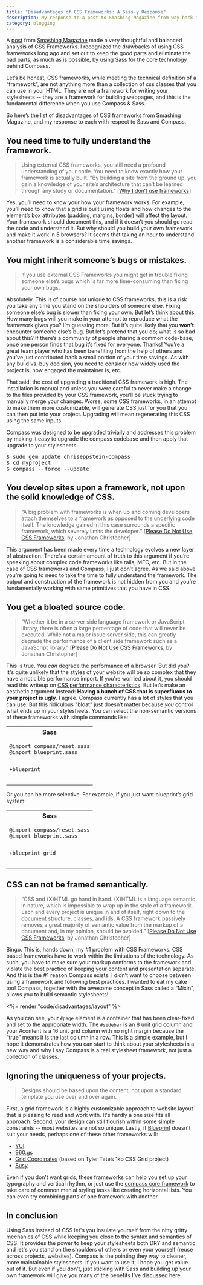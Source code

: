 ```yaml
---
title: "Disadvantages of CSS Frameworks: A Sass-y Response"
description: My response to a post to Smashing Magazine from way back in 2007
category: blogging
---
```

A [post][1] from [Smashing Magazine][2] made a very thoughtful and balanced analysis of CSS Frameworks. I recognized the drawbacks of using CSS frameworks long ago and set out to keep the good parts and eliminate the bad parts, as much as is possible, by using Sass for the core technology behind Compass.

Let’s be honest, CSS frameworks, while meeting the technical definition of a “framework”, are not anything more than a collection of css classes that you can use in your HTML. They are not a framework for writing your stylesheets -- they are a framework for building webpages, and this is the fundamental difference when you use Compass & Sass.

So here’s the list of disadvantages of CSS frameworks from Smashing Magazine, and my response to each with respect to Sass and Compass.

<h2 id="you_need_time_to_fully_understand_the_framework">You need time to fully understand the framework.</h2>

> Using external CSS frameworks, you still need a profound understanding of your code. You need to know exactly how your framework is actually built. “By building a site from the ground up, you gain a knowledge of your site’s architecture that can’t be learned through any study or documentation.” [[Why I don’t use frameworks][3]]

Yes, you’ll need to know your how your framework works. For example, you’ll need to know that a grid is built using floats and how changes to the element’s box attributes (padding, margins, border) will affect the layout. Your framework should document this, and if it doesn’t you should go read the code and understand it. But why should you build your own framework and make it work in 5 browsers? It seems that taking an hour to understand another framework is a considerable time savings.

<h2 id="you_might_inherit_someones_bugs_or_mistakes">You might inherit someone’s bugs or mistakes.</h2>

> If you use external CSS Frameworks you might get in trouble fixing someone else’s bugs which is far more time-consuming than fixing your own bugs.

Absolutely. This is of course not unique to CSS frameworks, this is a risk you take any time you stand on the shoulders of someone else. Fixing someone else’s bug is slower than fixing your own. But let’s think about this. How many bugs will you make in your attempt to reproduce what the framework gives you? I’m guessing more. But it’s quite likely that you **won’t** encounter someone else’s bug. But let’s pretend that you do; what is so bad about this? If there’s a community of people sharing a common code-base, once one person finds that bug it’s fixed for everyone. Thanks! You’re a great team player who has been benefiting from the help of others and you’ve just contributed back a small portion of your time savings. As with any build vs. buy decision, you need to consider how widely used the project is, how engaged the maintainer is, etc.

That said, the cost of upgrading a traditional CSS framework is high. The installation is manual and unless you were careful to never make a change to the files provided by your CSS framework, you’ll be stuck trying to manually merge your changes. Worse, some CSS frameworks, in an attempt to make them more customizable, will generate CSS just for you that you can then put into your project. Upgrading will mean regenerating this CSS using the same inputs.

Compass was designed to be upgraded trivially and addresses this problem by making it easy to upgrade the compass codebase and then apply that upgrade to your stylesheets:

<pre class="console window"><span class="prompt">$</span> <span class="stdin">sudo gem update chriseppstein-compass</span>
<span class="prompt">$</span> <span class="stdin">cd myproject</span>
<span class="prompt">$</span> <span class="stdin">compass --force --update</span>
</pre>

<h2 id="you_develop_sites_upon_a_framework_not_upon_the_solid_knowledge_of_css">You develop sites upon a framework, not upon the solid knowledge of CSS.</h2>

> “A big problem with frameworks is when up and coming developers attach themselves to a framework as opposed to the underlying code itself. The knowledge gained in this case surrounds a specific framework, which severely limits the developer.” [[Please Do Not Use CSS Frameworks][4], by Jonathan Christopher]

This argument has been made every time a technology evolves a new layer of abstraction. There’s a certain amount of truth to this argument if you’re speaking about complex code frameworks like rails, MFC, etc. But in the case of CSS frameworks and Compass, I just don’t agree. As we said above you’re going to need to take the time to fully understand the framework. The output and construction of the framework is not hidden from you and you’re fundamentally working with same primitives that you have in CSS.

<h2 id="you_get_a_bloated_source_code">You get a bloated source code.</h2>

> “Whether it be in a server side language framework or JavaScript library, there is often a large percentage of code that will never be executed. While not a major issue server side, this can greatly degrade the performance of a client side framework such as a JavaScript library.” [[Please Do Not Use CSS Frameworks][4], by Jonathan Christopher]

This is true. You _can_ degrade the performance of a browser. But did you? It's quite unlikely that the styles of your website will be so complex that they have a noticible performance import. If you're worried about it, you should read this writeup on [CSS performance characteristics](http://www.stevesouders.com/blog/2009/03/10/performance-impact-of-css-selectors/). But let’s make an aesthetic argument instead: **Having a bunch of CSS that is superfluous to your project is ugly**. I agree. Compass currently has a lot of styles that you can use. But this ridiculous "bloat" just doesn’t matter because *you* control what ends up in your stylesheets. You can select the non-semantic versions of these frameworks with simple commands like:

<div class="code-wrapper">
  <table class="comparison side-by-side">
    <tr>
      <th class="window-title">Sass</th>
    </tr>
    <tr>
      <td valign="top" class="window editor">
<div>
<pre><code class="sass">@import compass/reset.sass
@import blueprint.sass

+blueprint</code></pre>
</div>
      </td>
  </tr>
</table>
</div>

Or you can be more selective. For example, if you just want blueprint’s grid system:

<div class="code-wrapper">
  <table class="comparison side-by-side">
    <tr>
      <th class="window-title">Sass</th>
    </tr>
    <tr>
      <td valign="top" class="window editor">
<div>
<pre><code class="sass">@import compass/reset.sass
@import blueprint.sass

+blueprint-grid</code></pre>
</div>
      </td>
  </tr>
</table>
</div>
<h2 id="css_can_not_be_framed_semantically">CSS can not be framed semantically.</h2>

> “CSS and (X)HTML go hand in hand. (X)HTML is a language semantic in nature, which is impossible to wrap up in the style of a framework. Each and every project is unique in and of itself, right down to the document structure, classes, and ids. A CSS framework passively removes a great majority of semantic value from the markup of a document and, in my opinion, should be avoided.” [[Please Do Not Use CSS Frameworks][4], by Jonathan Christopher]

Bingo. This is, hands down, my #1 problem with CSS Frameworks. CSS based frameworks have to work within the limitations of the technology. As such, you have to make sure your markup conforms to the framework and violate the best practice of keeping your content and presentation separate. And this is the #1 reason Compass exists. I didn’t want to choose between using a framework and following best practices. I wanted to eat my cake too! Compass, together with the awesome concept in Sass called a “Mixin”, allows you to build semantic stylesheets!

<%= render "code/disadvantages/layout" %>

As you can see, your `#page` element is a container that has been clear-fixed and set to the appropriate width. The `#sidebar` is an 8 unit grid column and your #content is a 16 unit grid column with no right margin because the “true” means it is the last column in a row. This is a simple example, but I hope it demonstrates how you can start to think about your stylesheets in a new way and why I say Compass is a real stylesheet framework, not just a collection of classes.

<h2 id="ignoring_the_uniqueness_of_your_projects">Ignoring the uniqueness of your projects.</h2>

> Designs should be based upon the content, not upon a standard template you use over and over again.

First, a grid framework is a highly customizable approach to website layout that is pleasing to read and work with. It's hardly a one size fits all approach. Second, your design can still flourish within some simple constraints -- most websites are not so unique. Lastly, if [Blueprint][6] doesn't suit your needs, perhaps one of these other frameworks will:

* [YUI][7]
* [960.gs][8]
* [Grid Coordinates](http://github.com/handcrafted/grid-coordinates) (based on Tyler Tate’s 1kb CSS Grid project)
* [Susy](http://www.oddbird.net/susy/)

Even if you don’t want grids, these frameworks can help you set up your typography and vertical rhythm, or just use the [compass core framework][10] to take care of common menial styling tasks like creating horizontal lists. You can even try combining parts of one framework with another.

## In conclusion

Using Sass instead of CSS let's you insulate yourself from the nitty gritty mechanics of CSS while keeping you close to the syntax and semantics of CSS. It provides the power to keep your stylesheets both DRY and semantic and let's you stand on the shoulders of others or even your yourself (reuse across projects, websites). Compass is the pointing they way to cleaner, more maintainable stylesheets. If you want to use it, I hope you get value out of it. But even if you don't, just sticking with Sass and building up your own framework will give you many of the benefits I've discussed here.


[1]: http://www.smashingmagazine.com/2007/09/21/css-frameworks-css-reset-design-from-scratch/
[2]: http://www.smashingmagazine.com/
[3]: http://warpspire.com/features/css-frameworks/
[4]: http://mondaybynoon.com/2007/08/27/please-do-not-use-css-frameworks/
[6]: http://wiki.github.com/chriseppstein/compass/blueprint-documentation
[7]: http://github.com/chriseppstein/yui-compass-plugin/
[8]: http://github.com/chriseppstein/compass-960-plugin/
[9]: http://www.eppsteins.net/compass/examples/compass/utilities.html
[10]: http://wiki.github.com/chriseppstein/compass/compass-core-documentation


